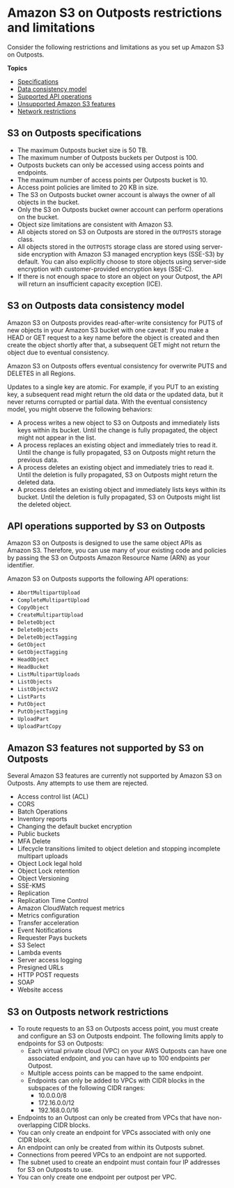 # Amazon S3 on Outposts restrictions and limitations<a name="S3OnOutpostsRestrictionsLimitations"></a>

Consider the following restrictions and limitations as you set up Amazon S3 on Outposts\.

**Topics**
+ [Specifications](#S3OnOutpostsSpecifications)
+ [Data consistency model](#S3OnOutpostsDataConsistency)
+ [Supported API operations](#S3OnOutpostsAPILimitations)
+ [Unsupported Amazon S3 features](#S3OnOutpostsFeatureLimitations)
+ [Network restrictions](#S3OnOutpostsConnectivityRestrictions)

## S3 on Outposts specifications<a name="S3OnOutpostsSpecifications"></a>
+ The maximum Outposts bucket size is 50 TB\.
+ The maximum number of Outposts buckets per Outpost is 100\.
+ Outposts buckets can only be accessed using access points and endpoints\.
+ The maximum number of access points per Outposts bucket is 10\.
+ Access point policies are limited to 20 KB in size\.
+ The S3 on Outposts bucket owner account is always the owner of all objects in the bucket\.
+ Only the S3 on Outposts bucket owner account can perform operations on the bucket\.
+ Object size limitations are consistent with Amazon S3\.
+ All objects stored on S3 on Outposts are stored in the `OUTPOSTS` storage class\.
+ All objects stored in the `OUTPOSTS` storage class are stored using server\-side encryption with Amazon S3 managed encryption keys \(SSE\-S3\) by default\. You can also explicitly choose to store objects using server\-side encryption with customer\-provided encryption keys \(SSE\-C\)\.
+ If there is not enough space to store an object on your Outpost, the API will return an insufficient capacity exception \(ICE\)\. 

## S3 on Outposts data consistency model<a name="S3OnOutpostsDataConsistency"></a>

Amazon S3 on Outposts provides read\-after\-write consistency for PUTS of new objects in your Amazon S3 bucket with one caveat: If you make a HEAD or GET request to a key name before the object is created and then create the object shortly after that, a subsequent GET might not return the object due to eventual consistency\.

Amazon S3 on Outposts offers eventual consistency for overwrite PUTS and DELETES in all Regions\.

Updates to a single key are atomic\. For example, if you PUT to an existing key, a subsequent read might return the old data or the updated data, but it never returns corrupted or partial data\. With the eventual consistency model, you might observe the following behaviors:
+ A process writes a new object to S3 on Outposts and immediately lists keys within its bucket\. Until the change is fully propagated, the object might not appear in the list\.
+ A process replaces an existing object and immediately tries to read it\. Until the change is fully propagated, S3 on Outposts might return the previous data\.
+ A process deletes an existing object and immediately tries to read it\. Until the deletion is fully propagated, S3 on Outposts might return the deleted data\.
+ A process deletes an existing object and immediately lists keys within its bucket\. Until the deletion is fully propagated, S3 on Outposts might list the deleted object\.

## API operations supported by S3 on Outposts<a name="S3OnOutpostsAPILimitations"></a>

Amazon S3 on Outposts is designed to use the same object APIs as Amazon S3\. Therefore, you can use many of your existing code and policies by passing the S3 on Outposts Amazon Resource Name \(ARN\) as your identifier\.

Amazon S3 on Outposts supports the following API operations:
+ `AbortMultipartUpload`
+ `CompleteMultipartUpload`
+ `CopyObject`
+ `CreateMultipartUpload`
+ `DeleteObject`
+ `DeleteObjects`
+ `DeleteObjectTagging`
+ `GetObject`
+ `GetObjectTagging`
+ `HeadObject`
+ `HeadBucket`
+ `ListMultipartUploads`
+ `ListObjects`
+ `ListObjectsV2`
+ `ListParts`
+ `PutObject`
+ `PutObjectTagging`
+ `UploadPart`
+ `UploadPartCopy`

## Amazon S3 features not supported by S3 on Outposts<a name="S3OnOutpostsFeatureLimitations"></a>

Several Amazon S3 features are currently not supported by Amazon S3 on Outposts\. Any attempts to use them are rejected\.
+ Access control list \(ACL\)
+ CORS
+ Batch Operations
+ Inventory reports
+ Changing the default bucket encryption
+ Public buckets
+ MFA Delete
+ Lifecycle transitions limited to object deletion and stopping incomplete multipart uploads
+ Object Lock legal hold
+ Object Lock retention
+ Object Versioning
+ SSE\-KMS
+ Replication
+ Replication Time Control
+ Amazon CloudWatch request metrics
+ Metrics configuration
+ Transfer acceleration
+ Event Notifications
+ Requester Pays buckets
+ S3 Select
+ Lambda events
+ Server access logging
+ Presigned URLs
+ HTTP POST requests
+ SOAP
+ Website access

## S3 on Outposts network restrictions<a name="S3OnOutpostsConnectivityRestrictions"></a>
+ To route requests to an S3 on Outposts access point, you must create and configure an S3 on Outposts endpoint\. The following limits apply to endpoints for S3 on Outposts:
  + Each virtual private cloud \(VPC\) on your AWS Outposts can have one associated endpoint, and you can have up to 100 endpoints per Outpost\.
  + Multiple access points can be mapped to the same endpoint\.
  + Endpoints can only be added to VPCs with CIDR blocks in the subspaces of the following CIDR ranges:
    + 10\.0\.0\.0/8
    + 172\.16\.0\.0/12
    + 192\.168\.0\.0/16
+ Endpoints to an Outpost can only be created from VPCs that have non\-overlapping CIDR blocks\.
+ You can only create an endpoint for VPCs associated with only one CIDR block\.
+ An endpoint can only be created from within its Outposts subnet\.
+ Connections from peered VPCs to an endpoint are not supported\.
+ The subnet used to create an endpoint must contain four IP addresses for S3 on Outposts to use\.
+ You can only create one endpoint per outpost per VPC\.